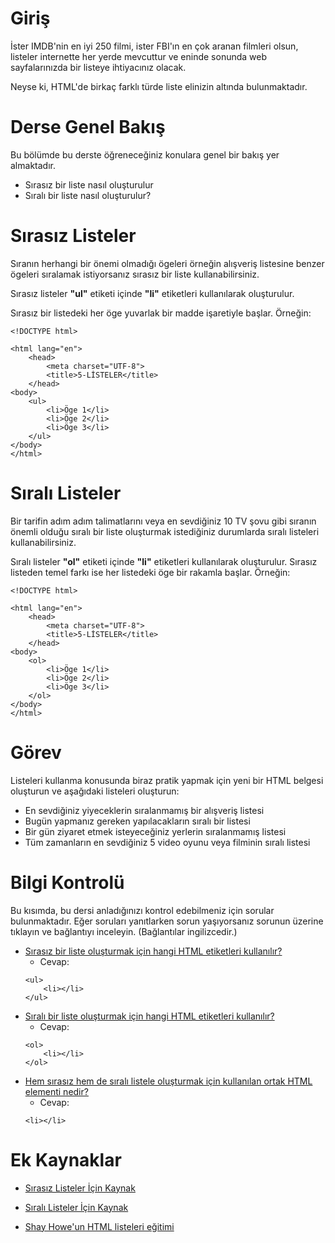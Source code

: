# Giriş
İster IMDB'nin en iyi 250 filmi, ister FBI'ın en çok aranan filmleri olsun, listeler internette her yerde mevcuttur ve eninde sonunda web sayfalarınızda bir listeye ihtiyacınız olacak.

Neyse ki, HTML'de birkaç farklı türde liste elinizin altında bulunmaktadır. 

# Derse Genel Bakış

Bu bölümde bu derste öğreneceğiniz konulara genel bir bakış yer almaktadır.

- Sırasız bir liste nasıl oluşturulur
- Sıralı bir liste nasıl oluşturulur?

# Sırasız Listeler

Sıranın herhangi bir önemi olmadığı ögeleri örneğin alışveriş listesine benzer ögeleri sıralamak istiyorsanız sırasız bir liste kullanabilirsiniz.

Sırasız listeler **"ul"** etiketi içinde **"li"** etiketleri kullanılarak oluşturulur. 

Sırasız bir listedeki her öge yuvarlak bir madde işaretiyle başlar. Örneğin:
```
<!DOCTYPE html>

<html lang="en">
    <head>
        <meta charset="UTF-8">
        <title>5-LİSTELER</title>
    </head>
<body>
    <ul>
        <li>Öge 1</li>
        <li>Öge 2</li>
        <li>Öge 3</li>
    </ul>
</body>
</html>
```

# Sıralı Listeler

Bir tarifin adım adım talimatlarını veya en sevdiğiniz 10 TV şovu gibi sıranın önemli olduğu sıralı bir liste oluşturmak istediğiniz durumlarda sıralı listeleri kullanabilirsiniz.

Sıralı listeler **"ol"** etiketi içinde **"li"** etiketleri kullanılarak oluşturulur. Sırasız listeden temel farkı ise her listedeki öge bir rakamla başlar. Örneğin:
```
<!DOCTYPE html>

<html lang="en">
    <head>
        <meta charset="UTF-8">
        <title>5-LİSTELER</title>
    </head>
<body>
    <ol>
        <li>Öge 1</li>
        <li>Öge 2</li>
        <li>Öge 3</li>
    </ol>
</body>
</html>
```

# Görev

Listeleri kullanma konusunda biraz pratik yapmak için yeni bir HTML belgesi oluşturun ve aşağıdaki listeleri oluşturun:

- En sevdiğiniz yiyeceklerin sıralanmamış bir alışveriş listesi
- Bugün yapmanız gereken yapılacakların sıralı bir listesi
- Bir gün ziyaret etmek isteyeceğiniz yerlerin sıralanmamış listesi
- Tüm zamanların en sevdiğiniz 5 video oyunu veya filminin sıralı listesi

# Bilgi Kontrolü

Bu kısımda, bu dersi anladığınızı kontrol edebilmeniz için sorular bulunmaktadır. Eğer soruları yanıtlarken sorun yaşıyorsanız sorunun üzerine tıklayın ve bağlantıyı inceleyin. (Bağlantılar ingilizcedir.)

- [Sırasız bir liste oluşturmak için hangi HTML etiketleri kullanılır?](https://www.theodinproject.com/lessons/foundations-lists#unordered-lists)
    - Cevap:
    ```
    <ul>
        <li></li>
    </ul>
    ```
- [Sıralı bir liste oluşturmak için hangi HTML etiketleri kullanılır?](https://www.theodinproject.com/lessons/foundations-lists#ordered-lists)
    - Cevap:
    ```
    <ol>
        <li></li>
    </ol>
    ```
- [Hem sırasız hem de sıralı listele oluşturmak için kullanılan ortak HTML elementi nedir?](https://www.theodinproject.com/lessons/foundations-lists#li)
    - Cevap:
    ```
    <li></li>
    ```

# Ek Kaynaklar

- [Sırasız Listeler İçin Kaynak](https://developer.mozilla.org/en-US/docs/Web/HTML/Element/ul)

- [Sıralı Listeler İçin Kaynak](https://developer.mozilla.org/en-US/docs/Web/HTML/Element/ol)

- [Shay Howe'un HTML listeleri eğitimi](https://learn.shayhowe.com/html-css/creating-lists/)